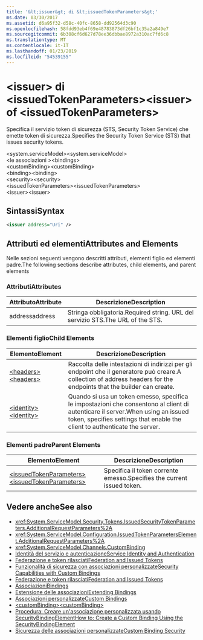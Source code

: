 ```yaml
---
title: '&lt;issuer&gt; di &lt;issuedTokenParameters&gt;'
ms.date: 03/30/2017
ms.assetid: d6a95f32-d58c-40fc-8658-dd92564d3c90
ms.openlocfilehash: 58fdd93eb4f69e48783873df26bf1c35a2a849e7
ms.sourcegitcommit: 6b308cf6d627d78ee36dbbae8972a310ac7fd6c8
ms.translationtype: MT
ms.contentlocale: it-IT
ms.lasthandoff: 01/23/2019
ms.locfileid: "54539155"
---
```

# <a name="ltissuergt-of-ltissuedtokenparametersgt"></a><span data-ttu-id="d0985-102">&lt;issuer&gt; di &lt;issuedTokenParameters&gt;</span><span class="sxs-lookup"><span data-stu-id="d0985-102">&lt;issuer&gt; of &lt;issuedTokenParameters&gt;</span></span>
<span data-ttu-id="d0985-103">Specifica il servizio token di sicurezza (STS, Security Token Service) che emette token di sicurezza.</span><span class="sxs-lookup"><span data-stu-id="d0985-103">Specifies the Security Token Service (STS) that issues security tokens.</span></span>  
  
 <span data-ttu-id="d0985-104">\<system.serviceModel></span><span class="sxs-lookup"><span data-stu-id="d0985-104">\<system.serviceModel></span></span>  
<span data-ttu-id="d0985-105">\<le associazioni ></span><span class="sxs-lookup"><span data-stu-id="d0985-105">\<bindings></span></span>  
<span data-ttu-id="d0985-106">\<customBinding></span><span class="sxs-lookup"><span data-stu-id="d0985-106">\<customBinding></span></span>  
<span data-ttu-id="d0985-107">\<binding></span><span class="sxs-lookup"><span data-stu-id="d0985-107">\<binding></span></span>  
<span data-ttu-id="d0985-108">\<security></span><span class="sxs-lookup"><span data-stu-id="d0985-108">\<security></span></span>  
<span data-ttu-id="d0985-109">\<issuedTokenParameters></span><span class="sxs-lookup"><span data-stu-id="d0985-109">\<issuedTokenParameters></span></span>  
<span data-ttu-id="d0985-110">\<issuer></span><span class="sxs-lookup"><span data-stu-id="d0985-110">\<issuer></span></span>  
  
## <a name="syntax"></a><span data-ttu-id="d0985-111">Sintassi</span><span class="sxs-lookup"><span data-stu-id="d0985-111">Syntax</span></span>  
  
```xml  
<issuer address="Uri" />
```  
  
## <a name="attributes-and-elements"></a><span data-ttu-id="d0985-112">Attributi ed elementi</span><span class="sxs-lookup"><span data-stu-id="d0985-112">Attributes and Elements</span></span>  
 <span data-ttu-id="d0985-113">Nelle sezioni seguenti vengono descritti attributi, elementi figlio ed elementi padre.</span><span class="sxs-lookup"><span data-stu-id="d0985-113">The following sections describe attributes, child elements, and parent elements</span></span>  
  
### <a name="attributes"></a><span data-ttu-id="d0985-114">Attributi</span><span class="sxs-lookup"><span data-stu-id="d0985-114">Attributes</span></span>  
  
|<span data-ttu-id="d0985-115">Attributo</span><span class="sxs-lookup"><span data-stu-id="d0985-115">Attribute</span></span>|<span data-ttu-id="d0985-116">Descrizione</span><span class="sxs-lookup"><span data-stu-id="d0985-116">Description</span></span>|  
|---------------|-----------------|  
|<span data-ttu-id="d0985-117">address</span><span class="sxs-lookup"><span data-stu-id="d0985-117">address</span></span>|<span data-ttu-id="d0985-118">Stringa obbligatoria.</span><span class="sxs-lookup"><span data-stu-id="d0985-118">Required string.</span></span> <span data-ttu-id="d0985-119">URL del servizio STS.</span><span class="sxs-lookup"><span data-stu-id="d0985-119">The URL of the STS.</span></span>|  
  
### <a name="child-elements"></a><span data-ttu-id="d0985-120">Elementi figlio</span><span class="sxs-lookup"><span data-stu-id="d0985-120">Child Elements</span></span>  
  
|<span data-ttu-id="d0985-121">Elemento</span><span class="sxs-lookup"><span data-stu-id="d0985-121">Element</span></span>|<span data-ttu-id="d0985-122">Descrizione</span><span class="sxs-lookup"><span data-stu-id="d0985-122">Description</span></span>|  
|-------------|-----------------|  
|[<span data-ttu-id="d0985-123">\<headers></span><span class="sxs-lookup"><span data-stu-id="d0985-123">\<headers></span></span>](../../../../../docs/framework/configure-apps/file-schema/wcf/headers-element.md)|<span data-ttu-id="d0985-124">Raccolta delle intestazioni di indirizzi per gli endpoint che il generatore può creare.</span><span class="sxs-lookup"><span data-stu-id="d0985-124">A collection of address headers for the endpoints that the builder can create.</span></span>|  
|[<span data-ttu-id="d0985-125">\<identity></span><span class="sxs-lookup"><span data-stu-id="d0985-125">\<identity></span></span>](../../../../../docs/framework/configure-apps/file-schema/wcf/identity.md)|<span data-ttu-id="d0985-126">Quando si usa un token emesso, specifica le impostazioni che consentono al client di autenticare il server.</span><span class="sxs-lookup"><span data-stu-id="d0985-126">When using an issued token, specifies settings that enable the client to authenticate the server.</span></span>|  
  
### <a name="parent-elements"></a><span data-ttu-id="d0985-127">Elementi padre</span><span class="sxs-lookup"><span data-stu-id="d0985-127">Parent Elements</span></span>  
  
|<span data-ttu-id="d0985-128">Elemento</span><span class="sxs-lookup"><span data-stu-id="d0985-128">Element</span></span>|<span data-ttu-id="d0985-129">Descrizione</span><span class="sxs-lookup"><span data-stu-id="d0985-129">Description</span></span>|  
|-------------|-----------------|  
|[<span data-ttu-id="d0985-130">\<issuedTokenParameters></span><span class="sxs-lookup"><span data-stu-id="d0985-130">\<issuedTokenParameters></span></span>](../../../../../docs/framework/configure-apps/file-schema/wcf/issuedtokenparameters.md)|<span data-ttu-id="d0985-131">Specifica il token corrente emesso.</span><span class="sxs-lookup"><span data-stu-id="d0985-131">Specifies the current issued token.</span></span>|  
  
## <a name="see-also"></a><span data-ttu-id="d0985-132">Vedere anche</span><span class="sxs-lookup"><span data-stu-id="d0985-132">See also</span></span>
- <xref:System.ServiceModel.Security.Tokens.IssuedSecurityTokenParameters.AdditionalRequestParameters%2A>
- <xref:System.ServiceModel.Configuration.IssuedTokenParametersElement.AdditionalRequestParameters%2A>
- <xref:System.ServiceModel.Channels.CustomBinding>
- [<span data-ttu-id="d0985-133">Identità del servizio e autenticazione</span><span class="sxs-lookup"><span data-stu-id="d0985-133">Service Identity and Authentication</span></span>](../../../../../docs/framework/wcf/feature-details/service-identity-and-authentication.md)
- [<span data-ttu-id="d0985-134">Federazione e token rilasciati</span><span class="sxs-lookup"><span data-stu-id="d0985-134">Federation and Issued Tokens</span></span>](../../../../../docs/framework/wcf/feature-details/federation-and-issued-tokens.md)
- [<span data-ttu-id="d0985-135">Funzionalità di sicurezza con associazioni personalizzate</span><span class="sxs-lookup"><span data-stu-id="d0985-135">Security Capabilities with Custom Bindings</span></span>](../../../../../docs/framework/wcf/feature-details/security-capabilities-with-custom-bindings.md)
- [<span data-ttu-id="d0985-136">Federazione e token rilasciati</span><span class="sxs-lookup"><span data-stu-id="d0985-136">Federation and Issued Tokens</span></span>](../../../../../docs/framework/wcf/feature-details/federation-and-issued-tokens.md)
- [<span data-ttu-id="d0985-137">Associazioni</span><span class="sxs-lookup"><span data-stu-id="d0985-137">Bindings</span></span>](../../../../../docs/framework/wcf/bindings.md)
- [<span data-ttu-id="d0985-138">Estensione delle associazioni</span><span class="sxs-lookup"><span data-stu-id="d0985-138">Extending Bindings</span></span>](../../../../../docs/framework/wcf/extending/extending-bindings.md)
- [<span data-ttu-id="d0985-139">Associazioni personalizzate</span><span class="sxs-lookup"><span data-stu-id="d0985-139">Custom Bindings</span></span>](../../../../../docs/framework/wcf/extending/custom-bindings.md)
- [<span data-ttu-id="d0985-140">\<customBinding></span><span class="sxs-lookup"><span data-stu-id="d0985-140">\<customBinding></span></span>](../../../../../docs/framework/configure-apps/file-schema/wcf/custombinding.md)
- [<span data-ttu-id="d0985-141">Procedura: Creare un'associazione personalizzata usando SecurityBindingElement</span><span class="sxs-lookup"><span data-stu-id="d0985-141">How to: Create a Custom Binding Using the SecurityBindingElement</span></span>](../../../../../docs/framework/wcf/feature-details/how-to-create-a-custom-binding-using-the-securitybindingelement.md)
- [<span data-ttu-id="d0985-142">Sicurezza delle associazioni personalizzate</span><span class="sxs-lookup"><span data-stu-id="d0985-142">Custom Binding Security</span></span>](../../../../../docs/framework/wcf/samples/custom-binding-security.md)
